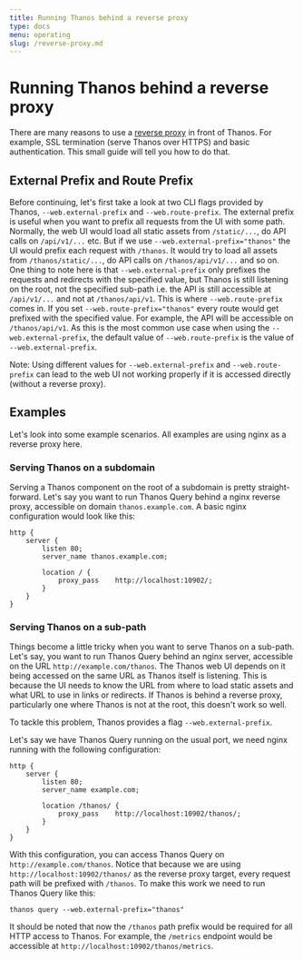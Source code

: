 ```yaml
---
title: Running Thanos behind a reverse proxy
type: docs
menu: operating
slug: /reverse-proxy.md
---
```


# Running Thanos behind a reverse proxy

There are many reasons to use a [reverse proxy](https://www.nginx.com/resources/glossary/reverse-proxy-server/) in front of Thanos. For example, SSL termination (serve Thanos over HTTPS) and basic authentication. This small guide will tell you how to do that.

## External Prefix and Route Prefix

Before continuing, let's first take a look at two CLI flags provided by Thanos, `--web.external-prefix` and `--web.route-prefix`. The external prefix is useful when you want to prefix all requests from the UI with some path. Normally, the web UI would load all static assets from `/static/...`, do API calls on `/api/v1/...` etc. But if we use `--web.external-prefix="thanos"` the UI would prefix each request with `/thanos`. It would try to load all assets from `/thanos/static/...`, do API calls on `/thanos/api/v1/...` and so on. One thing to note here is that `--web.external-prefix` only prefixes the requests and redirects with the specified value, but Thanos is still listening on the root, not the specified sub-path i.e. the API is still accessible at `/api/v1/...` and not at `/thanos/api/v1`. This is where `--web.route-prefix` comes in. If you set `--web.route-prefix="thanos"` every route would get prefixed with the specified value. For example, the API will be accessible on `/thanos/api/v1`. As this is the most common use case when using the `--web.external-prefix`, the default value of `--web.route-prefix` is the value of `--web.external-prefix`.

Note: Using different values for `--web.external-prefix` and `--web.route-prefix` can lead to the web UI not working properly if it is accessed directly (without a reverse proxy).

## Examples

Let's look into some example scenarios. All examples are using nginx as a reverse proxy here.

### Serving Thanos on a subdomain

Serving a Thanos component on the root of a subdomain is pretty straight-forward. Let's say you want to run Thanos Query behind a nginx reverse proxy, accessible on domain `thanos.example.com`. A basic nginx configuration would look like this:

```
http {
    server {
        listen 80;
        server_name thanos.example.com;

        location / {
            proxy_pass    http://localhost:10902/;
        }
    }
}
```

### Serving Thanos on a sub-path

Things become a little tricky when you want to serve Thanos on a sub-path. Let's say, you want to run Thanos Query behind an nginx server, accessible on the URL `http://example.com/thanos`. The Thanos web UI depends on it being accessed on the same URL as Thanos itself is listening. This is because the UI needs to know the URL from where to load static assets and what URL to use in links or redirects. If Thanos is behind a reverse proxy, particularly one where Thanos is not at the root, this doesn't work so well.

To tackle this problem, Thanos provides a flag `--web.external-prefix`.

Let's say we have Thanos Query running on the usual port, we need nginx running with the following configuration:

```
http {
    server {
        listen 80;
        server_name example.com;

        location /thanos/ {
            proxy_pass    http://localhost:10902/thanos/;
        }
    }
}
```

With this configuration, you can access Thanos Query on `http://example.com/thanos`. Notice that because we are using `http://localhost:10902/thanos/` as the reverse proxy target, every request path will be prefixed with `/thanos`. To make this work we need to run Thanos Query like this:

```
thanos query --web.external-prefix="thanos"
```

It should be noted that now the `/thanos` path prefix would be required for all HTTP access to Thanos. For example, the `/metrics` endpoint would be accessible at `http://localhost:10902/thanos/metrics`.
